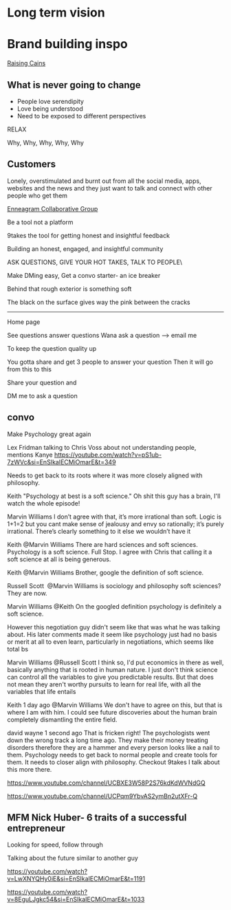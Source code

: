 # Long term vision

<!-- What are your values What do you stand for -->

# Brand building inspo

[Raising Cains](https://youtu.be/uRt8ZlY-7uw?t=987)

## What is never going to change

- People love serendipity
- Love being understood
- Need to be exposed to different perspectives

RELAX

<!-- 5 Whys -->

Why, Why, Why, Why, Why

## Customers

Lonely, overstimulated and burnt out from all the social media, apps, websites and the news and they just want to talk and connect with other people who get them

[Enneagram Collaborative Group](https://docs.google.com/document/d/1Y95I7Egj9E1Yrkue7hOoeVnsSEP6xz1tv-E2fm07EK0/edit#heading=h.oje2ezhji4hk)

<!-- neon colors should always be accents and not the main colors -->

Be a tool not a platform

9takes the tool for getting honest and insightful feedback

Building an honest, engaged, and insightful community

ASK QUESTIONS, GIVE YOUR HOT TAKES, TALK TO PEOPLE\

Make DMing easy, Get a convo starter- an ice breaker

Behind that rough exterior is something soft

The black on the surface gives way the pink between the cracks

---

Home page

See questions answer questions
Wana ask a question --> email me

To keep the question quality up

You gotta share and get 3 people to answer your question
Then it will go from this to this

Share your question and

DM me to ask a question

## convo

Make Psychology great again

Lex Fridman talking to Chris Voss about not understanding people, mentions Kanye
https://youtube.com/watch?v=pS1ub-7zWVc&si=EnSIkaIECMiOmarE&t=349

Needs to get back to its roots where it was more closely aligned with philosophy.

Keith
"Psychology at best is a soft science." Oh shit this guy has a brain, I'll watch the whole episode!

Marvin Williams
I don’t agree with that, it’s more irrational than soft. Logic is 1+1=2 but you cant make sense of jealousy and envy so rationally; it’s purely irrational. There’s clearly something to it else we wouldn’t have it

Keith
@Marvin Williams There are hard sciences and soft sciences. Psychology is a soft science. Full Stop. I agree with Chris that calling it a soft science at all is being generous.

Keith
@Marvin Williams Brother, google the definition of soft science.

Russell Scott
​ @Marvin Williams is sociology and philosophy soft sciences? They are now.

Marvin Williams
@Keith On the googled definition psychology is definitely a soft science.

However this negotiation guy didn't seem like that was what he was talking about. His later comments made it seem like psychology just had no basis or merit at all to even learn, particularly in negotiations, which seems like total bs

Marvin Williams
@Russell Scott I think so, I'd put economics in there as well, basically anything that is rooted in human nature. I just don't think science can control all the variables to give you predictable results. But that does not mean they aren't worthy pursuits to learn for real life, with all the variables that life entails

Keith
1 day ago
@Marvin Williams We don't have to agree on this, but that is where I am with him. I could see future discoveries about the human brain completely dismantling the entire field.

david wayne
1 second ago
That is fricken right! The psychologists went down the wrong track a long time ago. They make their money treating disorders therefore they are a hammer and every person looks like a nail to them. Psychology needs to get back to normal people and create tools for them. It needs to closer align with philosophy. Checkout 9takes I talk about this more there.

https://www.youtube.com/channel/UCBXE3W58P2S76kdKdWVNdGQ

https://www.youtube.com/channel/UCPqm9YbvAS2ymBn2utXFr-Q

## MFM Nick Huber- 6 traits of a successful entrepreneur

Looking for speed, follow through

Talking about the future similar to another guy

https://youtube.com/watch?v=LwXNYQHy0iE&si=EnSIkaIECMiOmarE&t=1191

https://youtube.com/watch?v=8EguLJgkc54&si=EnSIkaIECMiOmarE&t=1033
